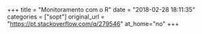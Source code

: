 +++
title = "Monitoramento com o R"
date = "2018-02-28 18:11:35"
categories = ["sopt"]
original_url = "https://pt.stackoverflow.com/q/279546"
at_home="no"
+++

